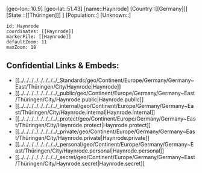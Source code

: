 ﻿---
location: [51.43,10.9]
mapzoom: [7,12] 
mapmarker: city 
type: City
tags:
- geo/City


SpocWebEntityId: 30820
isDeleted: false
confidential: public

---
[geo-lon::10.9]
[geo-lat::51.43]
[name::Haynrode]
[Country::[[Germany]]]
[State ::[[Thüringen]]] ]
[Population::]
[Unknown::]


```leaflet
id: Haynrode
coordinates: [[Haynrode]]
markerFile: [[Haynrode]]
defaultZoom: 11 
maxZoom: 18
```


## Confidential Links & Embeds: 
- [[../../../../../../../../_Standards/geo/Continent/Europe/Germany/Germany~East/Thüringen/City/Haynrode|Haynrode]] 
- [[../../../../../../../../_public/geo/Continent/Europe/Germany/Germany~East/Thüringen/City/Haynrode.public|Haynrode.public]] 
- [[../../../../../../../../_internal/geo/Continent/Europe/Germany/Germany~East/Thüringen/City/Haynrode.internal|Haynrode.internal]] 
- [[../../../../../../../../_protect/geo/Continent/Europe/Germany/Germany~East/Thüringen/City/Haynrode.protect|Haynrode.protect]] 
- [[../../../../../../../../_private/geo/Continent/Europe/Germany/Germany~East/Thüringen/City/Haynrode.private|Haynrode.private]] 
- [[../../../../../../../../_personal/geo/Continent/Europe/Germany/Germany~East/Thüringen/City/Haynrode.personal|Haynrode.personal]] 
- [[../../../../../../../../_secret/geo/Continent/Europe/Germany/Germany~East/Thüringen/City/Haynrode.secret|Haynrode.secret]] 
